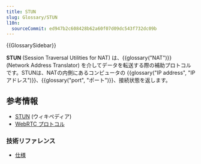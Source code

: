 ```yaml
---
title: STUN
slug: Glossary/STUN
l10n:
  sourceCommit: ed947b2c608428b62a60f07d09dc543f732dc09b
---
```


{{GlossarySidebar}}

**STUN** (Session Traversal Utilities for NAT) は、{{glossary("NAT")}} (Network Address Translator) を介してデータを転送する際の補助プロトコルです。STUNは、NATの内側にあるコンピュータの {{glossary("IP address", "IP アドレス")}}、{{glossary("port", "ポート")}}、接続状態を返します。

## 参考情報

- [STUN](https://ja.wikipedia.org/wiki/STUN) (ウィキペディア)
- [WebRTC プロトコル](/ja/docs/Web/API/WebRTC_API/Protocols)

### 技術リファレンス

- [仕様](https://datatracker.ietf.org/doc/html/rfc5389)

